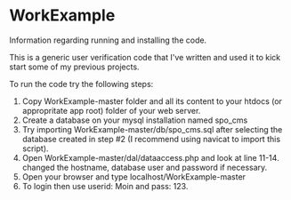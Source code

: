 WorkExample
===========

Information regarding running and installing the code.

This is a generic user verification code that I've written and used it to kick start some of my previous projects.

To run the code try the following steps:

1. Copy WorkExample-master folder and all its content to your htdocs (or appropritate app root) folder of your web server.
2. Create a database on your mysql installation named spo_cms
3. Try importing WorkExample-master/db/spo_cms.sql after selecting the database created in step #2 (I recommend using navicat to  import this script). 
4. Open WorkExample-master/dal/dataaccess.php and look at line 11-14. changed the hostname, database user and password if necessary.
5. Open your browser and type localhost/WorkExample-master
6. To login then use userid: Moin and pass: 123.
